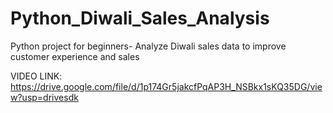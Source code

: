 # Python_Diwali_Sales_Analysis
Python project for beginners- Analyze Diwali sales data to improve customer experience and sales


VIDEO LINK:
https://drive.google.com/file/d/1p174Gr5jakcfPqAP3H_NSBkx1sKQ35DG/view?usp=drivesdk
